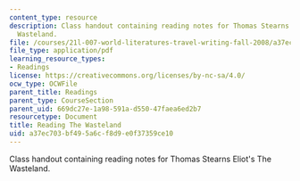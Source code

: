 ```yaml
---
content_type: resource
description: Class handout containing reading notes for Thomas Stearns Eliot's The
  Wasteland.
file: /courses/21l-007-world-literatures-travel-writing-fall-2008/a37ec703bf495a6cf8d9e0f37359ce10_read_the_wastela.pdf
file_type: application/pdf
learning_resource_types:
- Readings
license: https://creativecommons.org/licenses/by-nc-sa/4.0/
ocw_type: OCWFile
parent_title: Readings
parent_type: CourseSection
parent_uid: 669dc27e-1a98-591a-d550-47faea6ed2b7
resourcetype: Document
title: Reading The Wasteland
uid: a37ec703-bf49-5a6c-f8d9-e0f37359ce10
---
```

Class handout containing reading notes for Thomas Stearns Eliot's The Wasteland.